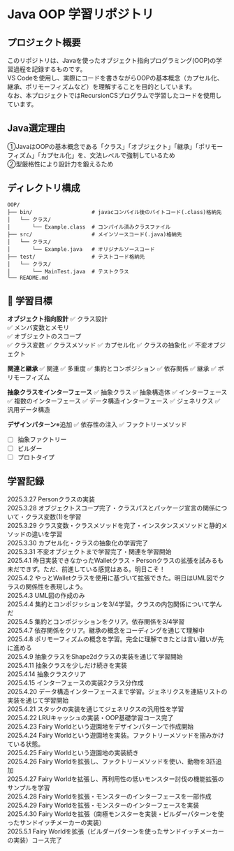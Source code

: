 # Java OOP 学習リポジトリ

## プロジェクト概要
このリポジトリは、Javaを使ったオブジェクト指向プログラミング(OOP)の学習過程を記録するものです。<br> 
VS Codeを使用し、実際にコードを書きながらOOPの基本概念（カプセル化、継承、ポリモーフィズムなど）を理解することを目的としています。<br> 
なお、本プロジェクトではRecursionCSプログラムで学習したコードを使用しています。<br> 

## Java選定理由
①JavaはOOPの基本概念である「クラス」「オブジェクト」「継承」「ポリモーフィズム」「カプセル化」を、文法レベルで強制しているため<br> 
②型厳格性により設計力を鍛えるため<br> 

## ディレクトリ構成
```plaintext
OOP/
├── bin/                   # javacコンパイル後のバイトコード(.class)格納先
│   └── クラス/
│       └── Example.class  # コンパイル済みクラスファイル
├── src/                   # メインソースコード(.java)格納先
│   └── クラス/
│       └── Example.java   # オリジナルソースコード
├── test/                  # テストコード格納先
│   └── クラス/
│       └── MainTest.java  # テストクラス
└── README.md
```


## 🎯 学習目標
**オブジェクト指向設計**
✅ クラス設計<br>
✅ メンバ変数とメモリ<br>
✅ オブジェクトのスコープ<br>
✅ クラス変数
✅ クラスメソッド
✅ カプセル化
✅ クラスの抽象化
✅ 不変オブジェクト

**関連と継承**
✅ 関連
✅ 多重度
✅ 集約とコンポジション
✅ 依存関係
✅ 継承
✅ ポリモーフィズム

**抽象クラスをインターフェース**
✅ 抽象クラス
✅ 抽象構造体
✅ インターフェース
✅ 複数のインターフェース
✅ データ構造インターフェース
✅ ジェネリクス
✅ 汎用データ構造

**デザインパターン**※追加
✅ 依存性の注入
✅ ファクトリーメソッド
- [ ] 抽象ファクトリー
- [ ] ビルダー
- [ ] プロトタイプ

## 学習記録
2025.3.27 Personクラスの実装<br>
2025.3.28 オブジェクトスコープ完了・クラスパスとパッケージ宣言の関係について・クラス変数(1)を学習<br>
2025.3.29 クラス変数・クラスメソッドを完了・インスタンスメソッドと静的メソッドの違いを学習<br>
2025.3.30 カプセル化・クラスの抽象化の学習完了<br>
2025.3.31 不変オブジェクトまで学習完了・関連を学習開始<br>
2025.4.1 昨日実装できなかったWalletクラス・Personクラスの拡張を試みるも未だできず。ただ、前進している感覚はある。明日こそ！<br>
2025.4.2 やっとWalletクラスを使用に基づいて拡張できた。明日はUML図でクラスの関係性を表現しよう。<br>
2025.4.3 UML図の作成のみ<br>
2025.4.4 集約とコンポジッションを3/4学習。クラスの内包関係について学んだ<br>
2025.4.5 集約とコンポジッションをクリア。依存関係を3/4学習<br>
2025.4.7 依存関係をクリア。継承の概念をコーディングを通じて理解中<br>
2025.4.8 ポリモーフィズムの概念を学習。完全に理解できたとは言い難いが先に進める<br>
2025.4.9 抽象クラスをShape2dクラスの実装を通じて学習開始<br>
2025.4.11 抽象クラスを少しだけ続きを実装<br>
2025.4.14 抽象クラスクリア<br>
2025.4.15 インターフェースの実装2クラス分作成<br>
2025.4.20 データ構造インターフェースまで学習。ジェネリクスを連結リストの実装を通じて学習開始<br>
2025.4.21 スタックの実装を通じてジェネリクスの汎用性を学習<br>
2025.4.22 LRUキャッシュの実装・OOP基礎学習コース完了<br>
2025.4.23 Fairy Worldという遊園地をデザインパターンで作成開始<br>
2025.4.24 Fairy Worldという遊園地を実装。ファクトリーメソッドを掴みかけている状態。<br>
2025.4.25 Fairy Worldという遊園地の実装続き<br>
2025.4.26 Fairy Worldを拡張し、ファクトリーメソッドを使い、動物を3匹追加<br>
2025.4.27 Fairy Worldを拡張し、再利用性の低いモンスター討伐の機能拡張のサンプルを学習<br>
2025.4.28 Fairy Worldを拡張・モンスターのインターフェースを一部作成<br>
2025.4.29 Fairy Worldを拡張・モンスターのインターフェースを実装<br>
2025.4.30 Fairy Worldを拡張（南極モンスターを実装・ビルダーパターンを使ったサンドイッチメーカーの実装）<br>
2025.5.1 Fairy Worldを拡張（ビルダーパターンを使ったサンドイッチメーカーの実装）コース完了<br>